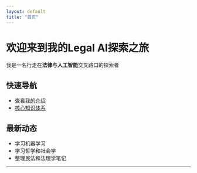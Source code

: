 ```yaml
---
layout: default
title: "首页"
---
```


# 欢迎来到我的Legal AI探索之旅

我是一名行走在**法律与人工智能**交叉路口的探索者

## 快速导航
- [查看我的介绍](/about/)
- [核心知识体系](/core-knowledge-system/)

## 最新动态
- 学习机器学习
- 学习哲学和社会学
- 整理民法和法理学笔记

---
